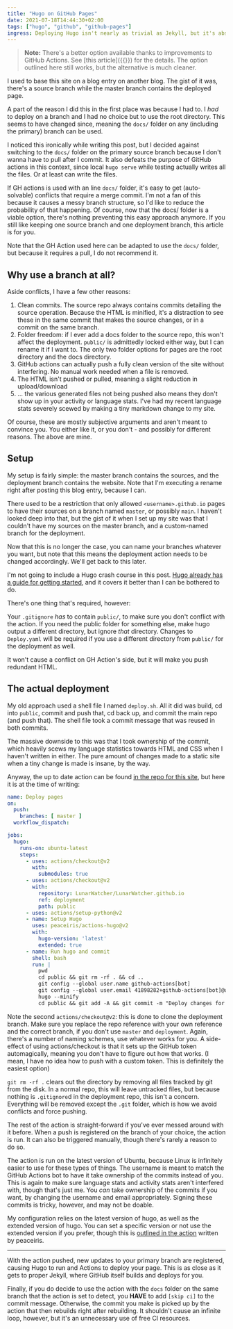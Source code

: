 ```yaml
---
title: "Hugo on GitHub Pages"
date: 2021-07-18T14:44:30+02:00
tags: ["hugo", "github", "github-pages"]
ingress: Deploying Hugo isn't nearly as trivial as Jekyll, but it's absolutely doable.
---
```


> **Note:** There's a better option available thanks to improvements to GitHub Actions. See [this article]({{<ref path="/posts/2023-08-29-hugo-on-github-pages-revised.md">}}) for  the details. The option outlined here still works, but the alternative is much cleaner.

I used to base this site on a blog entry on another blog. The gist of it was, there's a source branch while the master branch contains the deployed page. 

A part of the reason I did this in the first place was because I had to. I _had_ to deploy on a branch and I had no choice but to use the root directory. This seems to have changed since, meaning the `docs/` folder on any (including the primary) branch can be used.

I noticed this ironically while writing this post, but I decided against switching to the `docs/` folder on the primary source branch because I don't wanna have to pull after I commit. It also defeats the purpose of GitHub actions in this context, since local `hugo serve` while testing actually writes all the files. Or at least can write the files.

If GH actions is used with an line `docs/` folder, it's easy to get (auto-solvable) conflicts that require a merge commit. I'm not a fan of this because it causes a messy branch structure, so I'd like to reduce the probability of that happening. Of course, now that the docs/ folder is a viable option, there's nothing preventing this easy approach anymore. If you still like keeping one source branch and one deployment branch, this article is for you.

Note that the GH Action used here can be adapted to use the `docs/` folder, but because it requires a pull, I do not recommend it.

## Why use a branch at all?

Aside conflicts, I have a few other reasons:

1. Clean commits. The source repo always contains commits detailing the source operation. Because the HTML is minified, it's a distraction to see these in the same commit that makes the source changes, or in a commit on the same branch.
2. Folder freedom: if I ever add a docs folder to the source repo, this won't affect the deployment. `public/` is admittedly locked either way, but I can rename it if I want to. The only two folder options for pages are the root directory and the docs directory.
3. GitHub actions can actually push a fully clean version of the site without interfering. No manual work needed when a file is removed.
4. The HTML isn't pushed or pulled, meaning a slight reduction in upload/download
5. ... the various generated files not being pushed also means they don't show up in your activity or language stats. I've had my recent language stats severely scewed by making a tiny markdown change to my site.

Of course, these are mostly subjective arguments and aren't meant to convince you. You either like it, or you don't - and possibly for different reasons. The above are mine.

## Setup

My setup is fairly simple: the master branch contains the sources, and the deployment branch contains the website. Note that I'm executing a rename right after posting this blog entry, because I can.

There used to be a restriction that only allowed `<username>.github.io` pages to have their sources on a branch named `master`, or possibly `main`. I haven't looked deep into that, but the gist of it when I set up my site was that I couldn't have my sources on the master branch, and a custom-named branch for the deployment.

Now that this is no longer the case, you can name your branches whatever you want, but note that this means the deployment action needs to be changed accordingly. We'll get back to this later.

I'm not going to include a Hugo crash course in this post. [Hugo already has a guide for getting started](https://gohugo.io/getting-started/quick-start/), and it covers it better than I can be bothered to do.

There's one thing that's required, however:

Your `.gitignore` *has* to contain `public/`, to make sure you don't conflict with the action. If you need the public folder for something else, make hugo output a different directory, but ignore _that_ directory. Changes to `Deploy.yaml` will be required if you use a different directory from `public/` for the deployment as well.

It won't cause a conflict on GH Action's side, but it will make you push redundant HTML.

## The actual deployment

My old approach used a shell file I named `deploy.sh`. All it did was build, cd into `public`, commit and push that, cd back up, and commit the main repo (and push that). The shell file took a commit message that was reused in both commits.

The massive downside to this was that I took ownership of the commit, which heavily scews my language statistics towards HTML and CSS when I haven't written in either. The pure amount of changes made to a static site when a tiny change is made is insane, by the way.

Anyway, the up to date action can be found [in the repo for this site](https://github.com/LunarWatcher/lunarwatcher.github.io/blob/master/.github/workflows/Deploy.yaml), but here it is at the time of writing:

```yaml
name: Deploy pages
on:
  push:
    branches: [ master ]
  workflow_dispatch:

jobs:
  hugo:
    runs-on: ubuntu-latest
    steps:
      - uses: actions/checkout@v2
        with:
          submodules: true
      - uses: actions/checkout@v2
        with:
          repository: LunarWatcher/LunarWatcher.github.io
          ref: deployment
          path: public
      - uses: actions/setup-python@v2
      - name: Setup Hugo
        uses: peaceiris/actions-hugo@v2
        with:
          hugo-version: 'latest'
          extended: true
      - name: Run hugo and commit
        shell: bash
        run: |
          pwd
          cd public && git rm -rf . && cd ..
          git config --global user.name github-actions[bot]
          git config --global user.email 41898282+github-actions[bot]@users.noreply.github.com
          hugo --minify
          cd public && git add -A && git commit -m "Deploy changes for ${GITHUB_SHA}" && git push origin deployment
```

Note the second `actions/checkout@v2`: this is done to clone the deployment branch. Make sure you replace the repo reference with your own reference and the correct branch, if you don't use `master` and `deployment`. Again, there's a number of naming schemes, use whatever works for you. A side-effect of using actions/checkout is that it sets up the GitHub token automagically, meaning you don't have to figure out how that works. (I mean, I have no idea how to push with a custom token. This is definitely the easiest option)

`git rm -rf .` clears out the directory by removing all files tracked by git from the disk. In a normal repo, this will leave untracked files, but because nothing is `.gitignore`d in the deployment repo, this isn't a concern. Everything will be removed except the `.git` folder, which is how we avoid conflicts and force pushing.

The rest of the action is straight-forward if you've ever messed around with it before. When a push is registered on the branch of your choice, the action is run. It can also be triggered manually, though there's rarely a reason to do so.

The action is run on the latest version of Ubuntu, because Linux is infinitely easier to use for these types of things. The username is meant to match the GitHub Actions bot to have it take ownership of the commits instead of you. This is again to make sure language stats and activity stats aren't interfered with, though that's just me. You _can_ take ownership of the commits if you want, by changing the username and email appropriately. Signing these commits is tricky, however, and may not be doable.

My configuration relies on the latest version of hugo, as well as the extended version of hugo. You can set a specific version or not use the extended version if you prefer, though this is [outlined in the action](https://github.com/peaceiris/actions-hugo) written by peaceiris.

---

With the action pushed, new updates to your primary branch are registered, causing Hugo to run and Actions to deploy your page. This is as close as it gets to proper Jekyll, where GitHub itself builds and deploys for you.

Finally, if you do decide to use the action with the `docs` folder on the same branch that the action is set to detect, you **HAVE** to add `[skip ci]` to the commit message. Otherwise, the commit you make is picked up by the action that then rebuilds right after rebuilding. It shouldn't cause an infinite loop, however, but it's an unnecessary use of free CI resources.

